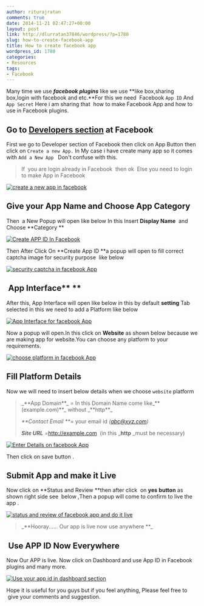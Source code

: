 ```yaml
---
author: riturajratan
comments: true
date: 2014-11-21 02:47:27+00:00
layout: post
link: http://dlurratan37846/wordpress/?p=1780
slug: how-to-create-facebook-app
title: How to create facebook app
wordpress_id: 1780
categories:
- Resources
tags:
- Facebook
---
```


Many time we use _**facebook plugins**_ like we use **like box,sharing box,login with facebook and etc.**For this we need  Facebook `App ID` And `App Secret` Here i am sharing that  how to make Facebook App and how to use in Facebook plugins.


## Go to [Developers section](https://developers.facebook.com/) at Facebook


First we go to Developer section of Facebook then click on App Button then click on `Create a new App.` In My case i have create many app so it comes with `Add a New App ` Don't confuse with this.


<blockquote>If  you are login already in Facebook  then ok  Else you need to login to make App in Facebook</blockquote>




[![create a new app in facebook](http://maddyzone.com/wp-content/uploads/2014/11/create-a-new-app-in-facebook.png)](http://maddyzone.com/wp-content/uploads/2014/11/create-a-new-app-in-facebook.png)




## Give your App Name and Choose App Category


Then  a New Popup will open like below In this Insert **Display Name**  and Choose **Category **

[![Create APP ID In Facebook](http://maddyzone.com/wp-content/uploads/2014/11/Create-APP-ID.png)](http://maddyzone.com/wp-content/uploads/2014/11/Create-APP-ID.png)

Then After Click On **Create App ID **a popup will open to fill correct captcha image for security purpose  like below

[![security captcha in facebook App](http://maddyzone.com/wp-content/uploads/2014/11/security-captcha-in-facebook-App.png)](http://maddyzone.com/wp-content/uploads/2014/11/security-captcha-in-facebook-App.png)


##  App Interface** **


After this, App Interface will open like below in this by default **setting** Tab selected in this we need to add a Platform like below

[![App Interface for facebook App](http://maddyzone.com/wp-content/uploads/2014/11/App-Interface-fo-facebook-App.png)](http://maddyzone.com/wp-content/uploads/2014/11/App-Interface-fo-facebook-App.png)



Now a popup will open.In this click on **Website** as shown below because we are making app for website.You can choose any platform to your requirements.

[![choose platform in facebook App](http://maddyzone.com/wp-content/uploads/2014/11/choose-platform-in-facebook-App.png)](http://maddyzone.com/wp-content/uploads/2014/11/choose-platform-in-facebook-App.png)


## Fill Platform Details


Now we will need to insert below details when we choose `website` platform


<blockquote>_**App Domain**_ = In this Domain Name come like_** (example.com)**_ without _**http**_

_**Contact Email **_= your email id _(abc@xyz.com)_

_**Site URL**_ =http://example.com  (in this _**http** _must be necessary)</blockquote>


[![Enter Details on facebook App](http://maddyzone.com/wp-content/uploads/2014/11/Enter-Details-on-facebook-App.png)](http://maddyzone.com/wp-content/uploads/2014/11/Enter-Details-on-facebook-App.png)



Then click on save button .


## Submit App and make it Live


Now click on **Status and Review **then after click  on **yes** **button** as shown right side see  below ,Then a popup will come to confirm to live the app .

[![status and review of facebook app and do it live](http://maddyzone.com/wp-content/uploads/2014/11/status-and-review-of-facebook-app-and-do-it-live.png)](http://maddyzone.com/wp-content/uploads/2014/11/status-and-review-of-facebook-app-and-do-it-live.png)


<blockquote>_**Hooray...... Our app is live now use anywhere **_</blockquote>





##  Use APP ID Now Everywhere


Now Our APP is live. Now click on Dashboard and use App ID in Facebook plugins and many more.

[![Use your app id in dashboard section](http://maddyzone.com/wp-content/uploads/2014/11/Use-your-app-id-in-dashboard-section.png)](http://maddyzone.com/wp-content/uploads/2014/11/Use-your-app-id-in-dashboard-section.png)

Hope it is useful for you guys but if you feel anything, Please feel free to  give your comments and suggestion.


